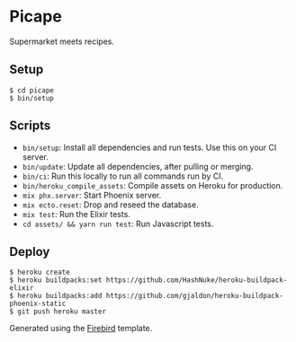 # Picape

Supermarket meets recipes.

## Setup

```
$ cd picape
$ bin/setup
```

## Scripts

- `bin/setup`: Install all dependencies and run tests. Use this on your CI server.
- `bin/update`: Update all dependencies, after pulling or merging.
- `bin/ci`: Run this locally to run all commands run by CI.
- `bin/heroku_compile_assets`: Compile assets on Heroku for production.
- `mix phx.server`: Start Phoenix server.
- `mix ecto.reset`: Drop and reseed the database.
- `mix test`: Run the Elixir tests.
- `cd assets/ && yarn run test`: Run Javascript tests.

## Deploy

```
$ heroku create
$ heroku buildpacks:set https://github.com/HashNuke/heroku-buildpack-elixir
$ heroku buildpacks:add https://github.com/gjaldon/heroku-buildpack-phoenix-static
$ git push heroku master
```

Generated using the [Firebird](https://github.com/infinitered/firebird) template.
